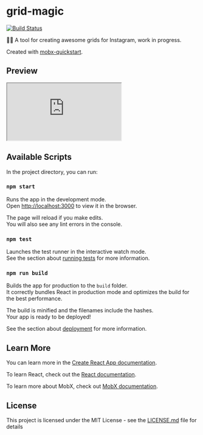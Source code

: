 # grid-magic

[![Build Status](https://travis-ci.org/witalewski/grid-magic.svg?branch=master)](https://travis-ci.org/witalewski/grid-magic)

🧙🏻‍ A tool for creating awesome grids for Instagram, work in progress.

Created with [mobx-quickstart](https://github.com/witalewski/mobx-quickstart).

## Preview

<iframe src="https://witalewski.github.io/grid-magic/"></iframe>

## Available Scripts

In the project directory, you can run:

### `npm start`

Runs the app in the development mode.<br>
Open [http://localhost:3000](http://localhost:3000) to view it in the browser.

The page will reload if you make edits.<br>
You will also see any lint errors in the console.

### `npm test`

Launches the test runner in the interactive watch mode.<br>
See the section about [running tests](https://facebook.github.io/create-react-app/docs/running-tests) for more information.

### `npm run build`

Builds the app for production to the `build` folder.<br>
It correctly bundles React in production mode and optimizes the build for the best performance.

The build is minified and the filenames include the hashes.<br>
Your app is ready to be deployed!

See the section about [deployment](https://facebook.github.io/create-react-app/docs/deployment) for more information.

## Learn More

You can learn more in the [Create React App documentation](https://facebook.github.io/create-react-app/docs/getting-started).

To learn React, check out the [React documentation](https://reactjs.org/).

To learn more about MobX, check out [MobX documentation](https://mobx.js.org/).

## License

This project is licensed under the MIT License - see the [LICENSE.md](LICENSE.md) file for details
